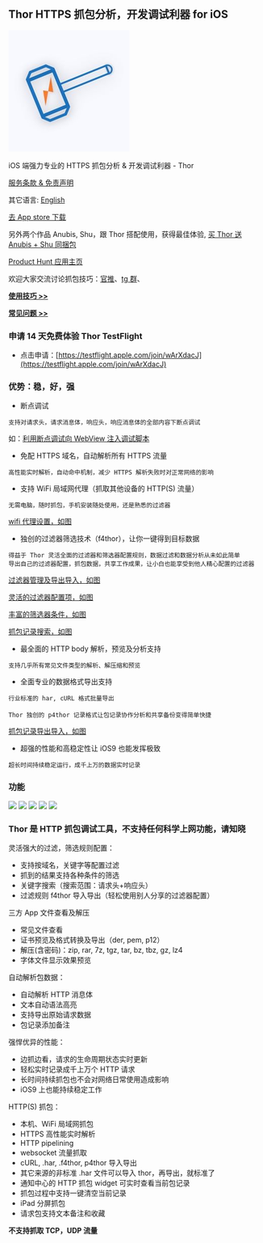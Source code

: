 ## Thor HTTPS 抓包分析，开发调试利器 for iOS

![](thor_logo.jpg)

iOS 端强力专业的 HTTPS 抓包分析 & 开发调试利器 - Thor 

[服务条款 & 免责声明](privacy/termsofservice-zh-Hans.md)

其它语言: [English](README.md)

[去 App store 下载](https://itunes.apple.com/app/id1210562295)

另外两个作品 Anubis, Shu，跟 Thor 搭配使用，获得最佳体验, [买 Thor 送 Anubis + Shu 同捆包](https://itunes.apple.com/app-bundle/id1379995720)


[Product Hunt 应用主页](https://www.producthunt.com/posts/thor)


欢迎大家交流讨论抓包技巧：[官推](https://twitter.com/thor_pixelcyber)、[tg 群](https://t.me/thorshu)、<!-- [tg 频道](https://t.me/thornotice) -->

[**使用技巧 >>**](tips-zh-Hans/dev_tip.md)

[**常见问题 >>**](demo-zh-Hans/demo_list.md)


### 申请 14 天免费体验 Thor TestFlight

- 点击申请：[https://testflight.apple.com/join/wArXdacJ](https://testflight.apple.com/join/wArXdacJ)


### 优势：稳，好，强

- 断点调试
```
支持对请求头，请求消息体，响应头，响应消息体的全部内容下断点调试
```

如：[利用断点调试向 WebView 注入调试脚本](tips-zh-Hans/breakpoint.md)

- 免配 HTTPS 域名，自动解析所有 HTTPS 流量
```
高性能实时解析，自动命中机制，减少 HTTPS 解析失败时对正常网络的影响
```

- 支持 WiFi 局域网代理（抓取其他设备的 HTTP(S) 流量）
```
无需电脑，随时抓包，手机安装随处使用，还是熟悉的过滤器
```
[wifi 代理设置，如图](res/wifi_proxy.jpg)

<!-- ![](res/thumbnail/wifi_proxy.jpg) -->

- 独创的过滤器筛选技术（f4thor），让你一键得到目标数据
```
得益于 Thor 灵活全面的过滤器和筛选器配置规则，数据过滤和数据分析从未如此简单
导出自己的过滤器配置，抓包数据，共享工作成果，让小白也能享受到他人精心配置的过滤器
```
[过滤器管理及导出导入，如图](res/sessin_filter_export.jpg)

<!-- ![](res/thumbnail/sessin_filter_export.jpg) -->


[灵活的过滤器配置项，如图](res/session_filter.jpg)

<!-- ![](res/thumbnail/session_filter.jpg) -->


[丰富的筛选器条件，如图](res/packet_filter.jpg)

<!-- ![](res/thumbnail/packet_filter.jpg) -->


[抓包记录搜索，如图](res/search.jpg)

<!-- ![](res/thumbnail/search.jpg) -->



- 最全面的 HTTP body 解析，预览及分析支持
```
支持几乎所有常见文件类型的解析、解压缩和预览
```

- 全面专业的数据格式导出支持
```
行业标准的 har, cURL 格式批量导出

Thor 独创的 p4thor 记录格式让包记录协作分析和共享备份变得简单快捷
```
[抓包记录导出导入，如图](res/packet_export.jpg)

<!-- ![](res/thumbnail/packet_export.jpg) -->

- 超强的性能和高稳定性让 iOS9 也能发挥极致
```
超长时间持续稳定运行，成千上万的数据实时记录
```


### 功能

![](https://is1-ssl.mzstatic.com/image/thumb/Purple111/v4/61/0f/87/610f87ff-4c81-fcc3-4b38-58bce34eed9b/source/230x0w.jpg)
![](https://is5-ssl.mzstatic.com/image/thumb/Purple118/v4/0c/f7/b1/0cf7b1f4-9a19-271b-2172-8e3ec941c9af/source/230x0w.jpg)
![](https://is5-ssl.mzstatic.com/image/thumb/Purple128/v4/4b/f9/8f/4bf98ffb-1ab4-6d0b-2a04-1da90cdf6cd6/source/230x0w.jpg)
![](https://is1-ssl.mzstatic.com/image/thumb/Purple118/v4/b0/f2/44/b0f2446a-ca64-7d38-ec88-90b339b431f6/source/230x0w.jpg)
![](https://is3-ssl.mzstatic.com/image/thumb/Purple128/v4/19/a1/d0/19a1d063-2c53-1283-d123-1814e2ef082a/source/230x0w.jpg)



### Thor 是 HTTP 抓包调试工具，不支持任何科学上网功能，请知晓

灵活强大的过滤，筛选规则配置：
- 支持按域名，关键字等配置过滤
- 抓到的结果支持各种条件的筛选
- 关键字搜索（搜索范围：请求头+响应头）
- 过滤规则 f4thor 导入导出（轻松使用别人分享的过滤器配置）

三方 App 文件查看及解压
- 常见文件查看
- 证书预览及格式转换及导出（der, pem, p12）
- 解压(含密码)：zip, rar, 7z, tgz, tar, bz, tbz, gz, lz4
- 字体文件显示效果预览

自动解析包数据：
- 自动解析 HTTP 消息体
- 文本自动语法高亮
- 支持导出原始请求数据
- 包记录添加备注

强悍优异的性能：
- 边抓边看，请求的生命周期状态实时更新
- 轻松实时记录成千上万个 HTTP 请求
- 长时间持续抓包也不会对网络日常使用造成影响
- iOS9 上也能持续稳定工作

HTTP(S) 抓包：
- 本机、WiFi 局域网抓包
- HTTPS 高性能实时解析
- HTTP pipelining
- websocket 流量抓取
- cURL, .har, .f4thor, p4thor 导入导出
- 其它来源的非标准 .har 文件可以导入 thor，再导出，就标准了
- 通知中心的 HTTP 抓包 widget 可实时查看当前包记录
- 抓包过程中支持一键清空当前记录
- iPad 分屏抓包
- 请求包支持文本备注和收藏


**不支持抓取 TCP，UDP 流量**